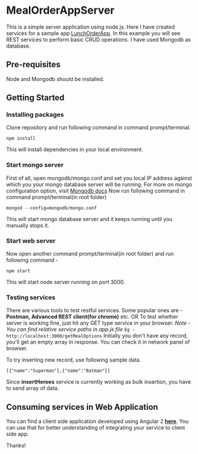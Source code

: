 # MealOrderAppServer
This is a simple server application using node.js. Here I have created services for a sample app [LunchOrderApp](https://github.com/anandprajapati1/LunchOrderApp).
In this example you will see REST services to perform basic CRUD operations. I have used Mongodb as database.

## Pre-requisites
Node and Mongodb should be installed.

## Getting Started
### Installing packages
Clone repository and run following command in command prompt/terminal.
```
npm install
```
This will install dependencies in your local environment.


### Start mongo server
First of all, open mongodb/mongo.conf and set you local IP address against which you your mongo database server will be running.
For more on mongo configuration option, visit [Mongodb docs](https://docs.mongodb.com/manual/reference/configuration-options/#configuration-file)
Now run following command in command prompt/terminal(in root folder)
```
mongod --config=mongodb/mongo.conf
```
This will start mongo database server and it keeps running until you manually stops it. 


### Start web server
Now open another command prompt/terminal(in root folder) and run following command -
```
npm start
```
This will start node server running on port 3000.

### Testing services
There are various tools to test restful services. Some popular ones are - **Postman, Advanced REST client(for chrome)** etc.
OR
To test whether server is working fine, just hit any GET type service in your browser. *Note - You can find relative service paths in app.js file*
`Eg - http://localhost:3000/getMealOptions`
Initially you don't have any record, you'll get an empty array in response. You can check it in network panel of browser.

To try inserting new record, use following sample data.
```
[{"name":"Superman"},{"name":"Batman"}]
```
Since **insertHeroes** service is currently working as bulk insertion, you have to send array of data.

## Consuming services in Web Application
You can find a client side application developed using Angular 2 **[here](https://github.com/anandprajapati1/LunchOrderApp)**. You can use that for better understanding of integrating your service to client side app.



Thanks!
